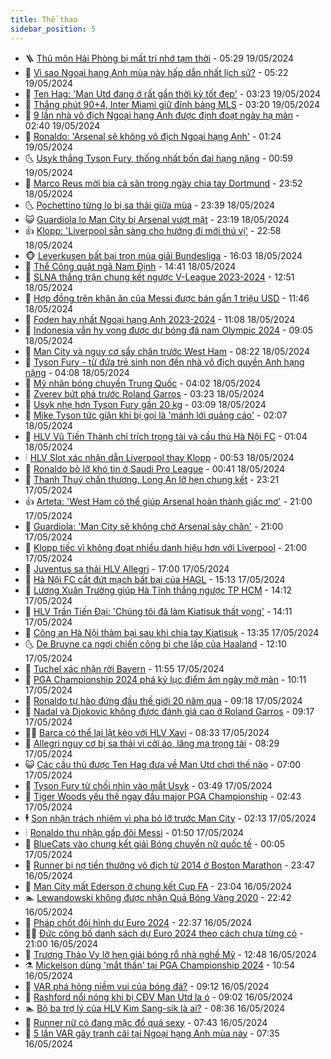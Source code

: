 ```yaml
---
title: Thể thao
sidebar_position: 5
---
```


<!-- vnexpress-the-thao:START -->
- 🪜 [Thủ môn Hải Phòng bị mất trí nhớ tạm thời](https://vnexpress.net/thu-mon-hai-phong-bi-mat-tri-nho-tam-thoi-4747882.html) - 05:29 19/05/2024
- 🦩 [Vì sao Ngoại hạng Anh mùa này hấp dẫn nhất lịch sử?](https://vnexpress.net/vi-sao-ngoai-hang-anh-mua-nay-hap-dan-nhat-lich-su-4747881.html) - 05:22 19/05/2024
- 🧰 [Ten Hag: &#39;Man Utd đang ở rất gần thời kỳ tốt đẹp&#39;](https://vnexpress.net/ten-hag-man-utd-dang-o-rat-gan-thoi-ky-tot-dep-4747851.html) - 03:23 19/05/2024
- 🤗 [Thắng phút 90+4, Inter Miami giữ đỉnh bảng MLS](https://vnexpress.net/thang-phut-90-4-inter-miami-giu-dinh-bang-mls-4747842.html) - 03:20 19/05/2024
- 🥳 [9 lần nhà vô địch Ngoại hạng Anh được định đoạt ngày hạ màn](https://vnexpress.net/9-lan-nha-vo-dich-ngoai-hang-anh-duoc-dinh-doat-ngay-ha-man-4747726.html) - 02:40 19/05/2024
- 🦣 [Ronaldo: &#39;Arsenal sẽ không vô địch Ngoại hạng Anh&#39;](https://vnexpress.net/ronaldo-arsenal-se-khong-vo-dich-ngoai-hang-anh-4747831.html) - 01:24 19/05/2024
- 🌜 [Usyk thắng Tyson Fury, thống nhất bốn đai hạng nặng](https://vnexpress.net/usyk-thang-tyson-fury-thong-nhat-bon-dai-hang-nang-4747821.html) - 00:59 19/05/2024
- 🫶 [Marco Reus mời bia cả sân trong ngày chia tay Dortmund](https://vnexpress.net/marco-reus-moi-bia-ca-san-trong-ngay-chia-tay-dortmund-4747814.html) - 23:52 18/05/2024
- 🌜 [Pochettino từng lo bị sa thải giữa mùa](https://vnexpress.net/pochettino-tung-lo-bi-sa-thai-giua-mua-4747812.html) - 23:39 18/05/2024
- 😺 [Guardiola lo Man City bị Arsenal vượt mặt](https://vnexpress.net/guardiola-lo-man-city-bi-arsenal-vuot-mat-4747808.html) - 23:19 18/05/2024
- 👍 [Klopp: &#39;Liverpool sẵn sàng cho hướng đi mới thú vị&#39;](https://vnexpress.net/klopp-liverpool-san-sang-cho-huong-di-moi-thu-vi-4747806.html) - 22:58 18/05/2024
- 🐵 [Leverkusen bất bại trọn mùa giải Bundesliga](https://vnexpress.net/leverkusen-bat-bai-tron-mua-giai-bundesliga-4747779.html) - 16:03 18/05/2024
- 💫 [Thể Công quật ngã Nam Định](https://vnexpress.net/the-cong-quat-nga-nam-dinh-4747766.html) - 14:41 18/05/2024
- 🦆 [SLNA thắng trận chung kết ngược V-League 2023-2024](https://vnexpress.net/slna-thang-tran-chung-ket-nguoc-v-league-2023-2024-4747744.html) - 12:51 18/05/2024
- 🙉 [Hợp đồng trên khăn ăn của Messi được bán gần 1 triệu USD](https://vnexpress.net/hop-dong-tren-khan-an-cua-messi-duoc-ban-gan-1-trieu-usd-4747754.html) - 11:46 18/05/2024
- 📝 [Foden hay nhất Ngoại hạng Anh 2023-2024](https://vnexpress.net/foden-hay-nhat-ngoai-hang-anh-2023-2024-4747742.html) - 11:08 18/05/2024
- 💯 [Indonesia vẫn hy vọng được dự bóng đá nam Olympic 2024](https://vnexpress.net/indonesia-van-hy-vong-duoc-du-bong-da-nam-olympic-2024-4747735.html) - 09:05 18/05/2024
- 🌈 [Man City và nguy cơ sẩy chân trước West Ham](https://vnexpress.net/man-city-va-nguy-co-say-chan-truoc-west-ham-4747709.html) - 08:22 18/05/2024
- 🦩 [Tyson Fury - từ đứa trẻ sinh non đến nhà vô địch quyền Anh hạng nặng](https://vnexpress.net/tyson-fury-tu-dua-tre-sinh-non-den-nha-vo-dich-quyen-anh-hang-nang-4747614.html) - 04:08 18/05/2024
- 🐲 [Mỹ nhân bóng chuyền Trung Quốc](https://vnexpress.net/my-nhan-bong-chuyen-trung-quoc-4747637.html) - 04:02 18/05/2024
- 🌁 [Zverev bứt phá trước Roland Garros](https://vnexpress.net/zverev-but-pha-truoc-roland-garros-4747598.html) - 03:23 18/05/2024
- 💯 [Usyk nhẹ hơn Tyson Fury gần 20 kg](https://vnexpress.net/usyk-nhe-hon-tyson-fury-gan-20-kg-4747591.html) - 03:09 18/05/2024
- 🌝 [Mike Tyson tức giận khi bị gọi là &#39;mánh lới quảng cáo&#39;](https://vnexpress.net/mike-tyson-tuc-gian-khi-bi-goi-la-manh-loi-quang-cao-4747580.html) - 02:07 18/05/2024
- 🤖 [HLV Vũ Tiến Thành chỉ trích trọng tài và cầu thủ Hà Nội FC](https://vnexpress.net/hlv-vu-tien-thanh-chi-trich-trong-tai-va-cau-thu-ha-noi-fc-4747555.html) - 01:04 18/05/2024
- 🕯 [HLV Slot xác nhận dẫn Liverpool thay Klopp](https://vnexpress.net/hlv-slot-xac-nhan-dan-liverpool-thay-klopp-4747526.html) - 00:53 18/05/2024
- 🧰 [Ronaldo bỏ lỡ khó tin ở Saudi Pro League](https://vnexpress.net/ronaldo-bo-lo-kho-tin-o-saudi-pro-league-4747532.html) - 00:41 18/05/2024
- 🥳 [Thanh Thuý chấn thương, Long An lỡ hẹn chung kết](https://vnexpress.net/thanh-thuy-chan-thuong-long-an-lo-hen-chung-ket-4747657.html) - 23:21 17/05/2024
- 👍 [Arteta: &#39;West Ham có thể giúp Arsenal hoàn thành giấc mơ&#39;](https://vnexpress.net/arteta-west-ham-co-the-giup-arsenal-hoan-thanh-giac-mo-4747512.html) - 21:00 17/05/2024
- 💪 [Guardiola: &#39;Man City sẽ không chờ Arsenal sảy chân&#39;](https://vnexpress.net/guardiola-man-city-se-khong-cho-arsenal-say-chan-4747511.html) - 21:00 17/05/2024
- 👹 [Klopp tiếc vì không đoạt nhiều danh hiệu hơn với Liverpool](https://vnexpress.net/klopp-tiec-vi-khong-doat-nhieu-danh-hieu-hon-voi-liverpool-4747502.html) - 21:00 17/05/2024
- 🧰 [Juventus sa thải HLV Allegri](https://vnexpress.net/juventus-sa-thai-hlv-allegri-4747515.html) - 17:00 17/05/2024
- 🚀 [Hà Nội FC cắt đứt mạch bất bại của HAGL](https://vnexpress.net/ha-noi-fc-cat-dut-mach-bat-bai-cua-hagl-4747505.html) - 15:13 17/05/2024
- 🎃 [Lương Xuân Trường giúp Hà Tĩnh thắng ngược TP HCM](https://vnexpress.net/luong-xuan-truong-giup-ha-tinh-thang-nguoc-tp-hcm-4747487.html) - 14:12 17/05/2024
- 🧰 [HLV Trần Tiến Đại: &#39;Chúng tôi đã làm Kiatisuk thất vọng&#39;](https://vnexpress.net/hlv-tran-tien-dai-chung-toi-da-lam-kiatisuk-that-vong-4747498.html) - 14:11 17/05/2024
- 👀 [Công an Hà Nội thảm bại sau khi chia tay Kiatisuk](https://vnexpress.net/cong-an-ha-noi-tham-bai-sau-khi-chia-tay-kiatisuk-4747490.html) - 13:35 17/05/2024
- 🌜 [De Bruyne ca ngợi chiến công bị che lấp của Haaland](https://vnexpress.net/de-bruyne-ca-ngoi-chien-cong-bi-che-lap-cua-haaland-4747444.html) - 12:10 17/05/2024
- 🫶 [Tuchel xác nhận rời Bayern](https://vnexpress.net/tuchel-xac-nhan-roi-bayern-4747470.html) - 11:55 17/05/2024
- 🦄 [PGA Championship 2024 phá kỷ lục điểm âm ngày mở màn](https://vnexpress.net/pga-championship-2024-pha-ky-luc-diem-am-ngay-mo-man-4747460.html) - 10:11 17/05/2024
- 🥳 [Ronaldo tự hào đứng đầu thế giới 20 năm qua](https://vnexpress.net/ronaldo-tu-hao-dung-dau-the-gioi-20-nam-qua-4747363.html) - 09:18 17/05/2024
- 🐲 [Nadal và Djokovic không được đánh giá cao ở Roland Garros](https://vnexpress.net/nadal-va-djokovic-khong-duoc-danh-gia-cao-o-roland-garros-4747416.html) - 09:17 17/05/2024
- 🧑‍🏫 [Barca có thể lại lật kèo với HLV Xavi](https://vnexpress.net/barca-co-the-lai-lat-keo-voi-hlv-xavi-4747343.html) - 08:33 17/05/2024
- 🤔 [Allegri nguy cơ bị sa thải vì cởi áo, lăng mạ trọng tài](https://vnexpress.net/allegri-nguy-co-bi-sa-thai-vi-coi-ao-lang-ma-trong-tai-4747374.html) - 08:29 17/05/2024
- 😺 [Các cầu thủ được Ten Hag đưa về Man Utd chơi thế nào](https://vnexpress.net/cac-cau-thu-duoc-ten-hag-dua-ve-man-utd-choi-the-nao-4745068.html) - 07:00 17/05/2024
- 💪 [Tyson Fury từ chối nhìn vào mắt Usyk](https://vnexpress.net/tyson-fury-tu-choi-nhin-vao-mat-usyk-4747216.html) - 03:49 17/05/2024
- 💼 [Tiger Woods yếu thế ngay đầu major PGA Championship](https://vnexpress.net/tiger-woods-yeu-the-ngay-dau-major-pga-championship-4747188.html) - 02:43 17/05/2024
- 🕴 [Son nhận trách nhiệm vì pha bỏ lỡ trước Man City](https://vnexpress.net/son-nhan-trach-nhiem-vi-pha-bo-lo-truoc-man-city-4747152.html) - 02:13 17/05/2024
- 🕯 [Ronaldo thu nhập gấp đôi Messi](https://vnexpress.net/ronaldo-thu-nhap-gap-doi-messi-4747135.html) - 01:50 17/05/2024
- 📝 [BlueCats vào chung kết giải Bóng chuyền nữ quốc tế](https://vnexpress.net/bluecats-vao-chung-ket-giai-bong-chuyen-nu-quoc-te-4747301.html) - 00:05 17/05/2024
- 🧐 [Runner bị nợ tiền thưởng vô địch từ 2014 ở Boston Marathon](https://vnexpress.net/runner-bi-no-tien-thuong-vo-dich-tu-2014-o-boston-marathon-4747093.html) - 23:47 16/05/2024
- 🙉 [Man City mất Ederson ở chung kết Cup FA](https://vnexpress.net/man-city-mat-ederson-o-chung-ket-cup-fa-4747089.html) - 23:04 16/05/2024
- 🏊 [Lewandowski không được nhận Quả Bóng Vàng 2020](https://vnexpress.net/lewandowski-khong-duoc-nhan-qua-bong-vang-2020-4747086.html) - 22:42 16/05/2024
- 🌊 [Pháp chốt đội hình dự Euro 2024](https://vnexpress.net/phap-chot-doi-hinh-du-euro-2024-4747084.html) - 22:37 16/05/2024
- 👨‍🏫 [Đức công bố danh sách dự Euro 2024 theo cách chưa từng có](https://vnexpress.net/duc-cong-bo-danh-sach-du-euro-2024-theo-cach-chua-tung-co-4747064.html) - 21:00 16/05/2024
- 🥷 [Trương Thảo Vy lỡ hẹn giải bóng rổ nhà nghề Mỹ](https://vnexpress.net/truong-thao-vy-lo-hen-giai-bong-ro-nha-nghe-my-4747033.html) - 12:48 16/05/2024
- ⚗️ [Mickelson dùng &#39;mắt thần&#39; tại PGA Championship 2024](https://vnexpress.net/mickelson-dung-mat-than-tai-pga-championship-2024-4747008.html) - 10:54 16/05/2024
- 🌮 [VAR phá hỏng niềm vui của bóng đá?](https://vnexpress.net/var-pha-hong-niem-vui-cua-bong-da-4746859.html) - 09:12 16/05/2024
- 🤩 [Rashford nổi nóng khi bị CĐV Man Utd la ó](https://vnexpress.net/rashford-noi-nong-khi-bi-cdv-man-utd-la-o-4746939.html) - 09:02 16/05/2024
- 🏊 [Bộ ba trợ lý của HLV Kim Sang-sik là ai?](https://vnexpress.net/bo-ba-tro-ly-cua-hlv-kim-sang-sik-la-ai-4746911.html) - 08:36 16/05/2024
- 🐎 [Runner nữ có đang mặc đồ quá sexy](https://vnexpress.net/runner-nu-co-dang-mac-do-qua-sexy-4746526.html) - 07:43 16/05/2024
- 💫 [5 lần VAR gây tranh cãi tại Ngoại hạng Anh mùa này](https://vnexpress.net/5-lan-var-gay-tranh-cai-tai-ngoai-hang-anh-mua-nay-4746879.html) - 07:35 16/05/2024<!-- vnexpress-the-thao:END -->
